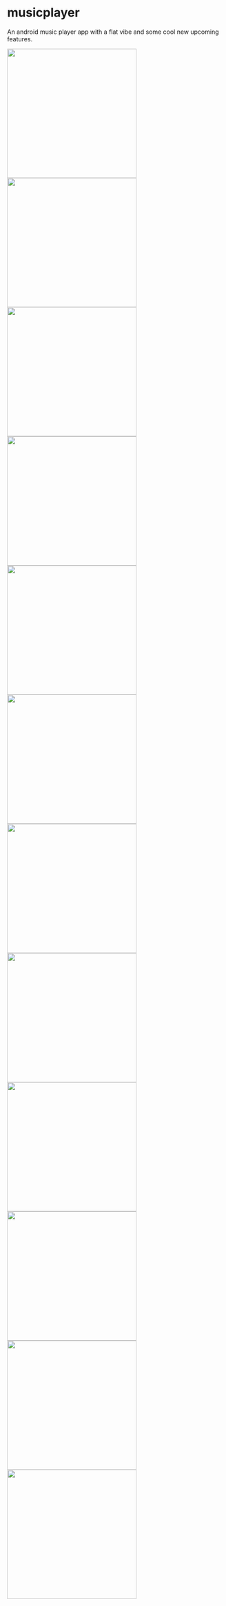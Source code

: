 # musicplayer
An android music player app with a flat vibe and some cool new upcoming features.

<p float="left">
  <img src="https://github.com/amanshuraikwar/musicplayer/blob/master/screenshots/ss-1.png" width="300">
  <img src="https://github.com/amanshuraikwar/musicplayer/blob/master/screenshots/ss-2.png" width="300">
  <img src="https://github.com/amanshuraikwar/musicplayer/blob/master/screenshots/ss-3.png" width="300">
  <img src="https://github.com/amanshuraikwar/musicplayer/blob/master/screenshots/ss-4.png" width="300">
  <img src="https://github.com/amanshuraikwar/musicplayer/blob/master/screenshots/ss-5.png" width="300">
  <img src="https://github.com/amanshuraikwar/musicplayer/blob/master/screenshots/ss-6.png" width="300">
  <img src="https://github.com/amanshuraikwar/musicplayer/blob/master/screenshots/ss-7.png" width="300">
  <img src="https://github.com/amanshuraikwar/musicplayer/blob/master/screenshots/ss-8.png" width="300">
  <img src="https://github.com/amanshuraikwar/musicplayer/blob/master/screenshots/ss-9.png" width="300">
  <img src="https://github.com/amanshuraikwar/musicplayer/blob/master/screenshots/ss-10.png" width="300">
  <img src="https://github.com/amanshuraikwar/musicplayer/blob/master/screenshots/ss-11.png" width="300">
  <img src="https://github.com/amanshuraikwar/musicplayer/blob/master/screenshots/ss-12.png" width="300">
</p>

